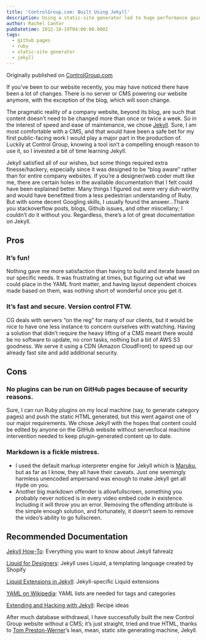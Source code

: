 ```yaml
---
title: 'ControlGroup.com: Built Using Jekyll'
description: Using a static-site generator led to huge performance gains
author: Rachel Cantor
pubDatetime: 2012-10-19T04:00:00.000Z
tags:
  - github pages
  - ruby
  - static-site generator
  - jekyll
---
```


Originally published on [ControlGroup.com](https://web.archive.org/web/20121023054417/http://blog.controlgroup.com/2012/10/19/controlgroup-com-built-using-jekyll/)

If you’ve been to our website recently, you may have noticed there have been a lot of changes. There is no server or CMS powering our website anymore, with the exception of the blog, which will soon change.

The pragmatic reality of a company website, beyond its blog, are such that content doesn’t need to be changed more than once or twice a week. So in the interest of speed and ease of maintenance, we chose [Jekyll](https://web.archive.org/web/20121023030250/http://github.com/mojombo/jekyll). Sure, I am most comfortable with a CMS, and that would have been a safe bet for my first public-facing work I would play a major part in the production of. Luckily at Control Group, knowing a tool isn’t a compelling enough reason to use it, so I invested a bit of time learning Jekyll.

Jekyll satisfied all of our wishes, but some things required extra finesse/hackery, especially since it was designed to be “blog aware” rather than for entire company websites. If you’re a designer/web coder mutt like me, there are certain holes in the available documentation that I felt could have been explained better. Many things I figured out were very duh-worthy and would have benefitted from a less pedestrian understanding of Ruby. But with some decent Googling skills, I usually found the answer…Thank you stackoverflow posts, blogs, Github issues, and other miscellany; I couldn’t do it without you. Regardless, there’s a lot of great documentation on Jekyll.

## Pros

### It’s fun!

Nothing gave me more satisfaction than having to build and iterate based on our specific needs. It was frustrating at times, but figuring out what we could place in the YAML front matter, and having layout dependent choices made based on them, was nothing short of wonderful once you get it.

### It’s fast and secure. Version control FTW.

CG deals with servers “on the reg” for many of our clients, but it would be nice to have one less instance to concern ourselves with watching. Having a solution that didn’t require the heavy lifting of a CMS meant there would be no software to update, no cron tasks, nothing but a bit of AWS S3 goodness. We serve it using a CDN (Amazon CloudFront) to speed up our already fast site and add additional security.

## Cons

### No plugins can be run on GitHub pages because of security reasons.

Sure, I can run Ruby plugins on my local machine (say, to generate category pages) and push the static HTML generated, but this went against one of our major requirements. We chose Jekyll with the hopes that content could be edited by anyone on the GitHub website without server/local machine intervention needed to keep plugin-generated content up to date.

### Markdown is a fickle mistress.

* I used the default markup interpreter engine for Jekyll which is [Maruku](https://web.archive.org/web/20121023030250/http://maruku.rubyforge.org/), but as far as I know, they all have their caveats. Just one seemingly harmless unencoded ampersand was enough to make Jekyll get all Hyde on you.
* Another big markdown offender is allowfullscreen, something you probably never noticed is in every video embed code in existence. Including it will throw you an error. Removing the offending attribute is the simple enough solution, and fortunately, it doesn’t seem to remove the video’s ability to go fullscreen.

## Recommended Documentation

[Jekyll How-To](https://web.archive.org/web/20121023030250/http://jekyllbootstrap.com/lessons/jekyll-introduction.html): Everything you want to know about Jekyll fahrealz

[Liquid for Designers](https://web.archive.org/web/20121023030250/https://github.com/Shopify/liquid/wiki/Liquid-for-Designers): Jekyll uses Liquid, a templating language created by Shopify

[Liquid Extensions in Jekyll](https://web.archive.org/web/20121023030250/http://github.com/mojombo/jekyll/wiki/Liquid-Extensions): Jekyll-specific Liquid extensions

[YAML on Wikipedia](https://web.archive.org/web/20121023030250/http://en.wikipedia.org/wiki/YAML): YAML lists are needed for tags and categories

[Extending and Hacking with Jekyll](https://web.archive.org/web/20121023030250/https://github.com/mojombo/jekyll/wiki/Extending-and-Hacking-on-Jekyll): Recipe ideas

After much database withdrawal, I have successfully built the new Control Group website without a CMS; it’s just straight, tried and true HTML, thanks to [Tom Preston-Werner](https://web.archive.org/web/20121023030250/http://tom.preston-werner.com/2008/11/17/blogging-like-a-hacker.html)‘s lean, mean, static site generating machine, Jekyll.
